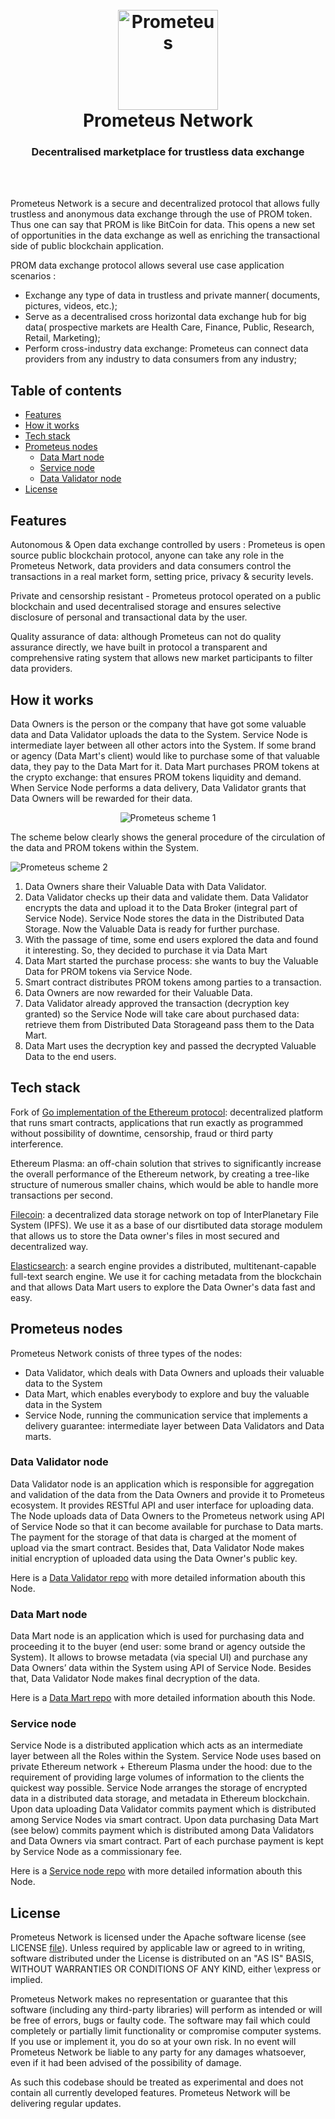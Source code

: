 
<h1 align="center">
  <br>
  <img src="https://github.com/Prometeus-Network/prometeus/blob/master/docs/diagrams/prom_logo.png" alt="Prometeus" width="160">
  <br>
  Prometeus Network
  <br>
</h1>

<h3 align="center"> Decentralised marketplace for trustless data exchange </h3>
 <br> 
 <br> 

Prometeus Network is a secure and decentralized protocol that allows fully trustless and anonymous data exchange through the use of PROM token. Thus one can say that PROM is like BitCoin for data. This opens a new set of opportunities in the data exchange as well as enriching the transactional side of public blockchain application. 

PROM data exchange protocol allows several use case application scenarios : 
- Exchange any type of data in trustless and private manner( documents, pictures, videos, etc.);
- Serve as a decentralised cross horizontal data exchange hub for big data( prospective markets are Health Care, Finance, Public, Research, Retail, Marketing);
- Perform cross-industry data exchange: Prometeus can connect data providers from any industry to data consumers from any industry;

## Table of contents

- [Features](#license)
- [How it works](#how-it-works)
- [Tech stack](#tech-stack)
- [Prometeus nodes](#prometeus-nodes)
    - [Data Mart node](#data-mart-node)
    - [Service node](#service-node)
    - [Data Validator node](#data-validator-node)
- [License](#license)

## Features
Autonomous & Open data exchange controlled by users : Prometeus is open source public blockchain protocol, anyone can take any role in the Prometeus Network, data providers and data consumers control the transactions in a real market form, setting price, privacy & security levels.

Private and censorship resistant - Prometeus protocol operated on a public blockchain and used decentralised storage and ensures selective disclosure of personal and transactional data by the user. 

Quality assurance of data: although Prometeus can not do quality assurance directly, we have built in protocol a transparent and comprehensive rating system that allows new market participants to filter data providers. 

## How it works

Data Owners is the person or the company that have got some valuable data and Data Validator uploads the data to the System. Service Node is intermediate layer between all other actors into the System. If some brand or agency (Data Mart's client) would like to purchase some of that valuable data, they pay to the Data Mart for it. Data Mart purchases PROM tokens at the crypto exchange: that ensures PROM tokens liquidity and demand. When Service Node performs a data delivery, Data Validator grants that Data Owners will be rewarded for their data.

<p align="center">
<img src="https://github.com/Prometeus-Network/prometeus/blob/master/docs/diagrams/Prometeus_scheme_1.png" alt="Prometeus scheme 1">
</p>

The scheme below clearly shows the general procedure of the circulation of the data and PROM tokens within the System.

<img src="https://github.com/Prometeus-Network/prometeus/blob/master/docs/diagrams/Prometeus_scheme_2.png" alt="Prometeus scheme 2">

1. Data Owners share their Valuable Data with Data Validator.
2. Data Validator checks up their data and validate them. Data Validator encrypts the data and upload it to the Data Broker (integral part of Service Node). Service Node stores the data in the Distributed Data Storage. Now the Valuable Data is ready for further purchase.
3. With the passage of time, some end users explored the data and found it interesting. So, they decided to purchase it via Data Mart
4. Data Mart started the purchase process: she wants to buy the Valuable Data for PROM tokens via Service Node.
5. Smart contract distributes PROM tokens among parties to a transaction. 
6. Data Owners are now rewarded for their Valuable Data. 
7. Data Validator already approved the transaction (decryption key granted) so the Service Node will take care about purchased data: retrieve them from Distributed Data Storageand pass them to the Data Mart.
8. Data Mart uses the decryption key and passed the decrypted Valuable Data to the end users.

## Tech stack

Fork of [Go implementation of the Ethereum protocol](https://github.com/ethereum/go-ethereum): decentralized platform that runs smart contracts, applications that run exactly as programmed without possibility of downtime, censorship, fraud or third party interference.

Ethereum Plasma: an off-chain solution that strives to significantly increase the overall performance of the Ethereum network, by creating a tree-like structure of numerous smaller chains, which would be able to handle more transactions per second.

[Filecoin](https://github.com/filecoin-project/lotus): a decentralized data storage network on top of InterPlanetary File System (IPFS). We use it as a base of our disrtibuted data storage modulem that allows us to store the Data owner's files in most secured and decentralized way.

[Elasticsearch](https://github.com/elastic/elasticsearch): a search engine provides a distributed, multitenant-capable full-text search engine. We use it for caching metadata from the blockchain and that allows Data Mart users to explore the Data Owner's data fast and easy.

## Prometeus nodes

Prometeus Network conists of three types of the nodes:

- Data Validator, which deals with Data Owners and uploads their valuable data to the System
- Data Mart, which enables everybody to explore and buy the valuable data in the System
- Service Node, running the communication service that implements a delivery guarantee: intermediate layer between Data Validators and Data marts.

### Data Validator node 

Data Validator node is an application which is responsible for aggregation and validation of the data from the Data Owners and provide it to Prometeus ecosystem. It provides RESTful API  and user interface for uploading data. The Node uploads data of Data Owners to the Prometeus network using API of Service Node so that it can become available for purchase to Data marts. The payment for the storage of that data is charged at the moment of upload via the smart contract. Besides that, Data Validator Node makes initial encryption of uploaded data using the Data Owner's public key.

Here is a [Data Validator repo](https://github.com/Prometeus-Network/data-validator-node) with more detailed information abouth this Node.

### Data Mart node 

Data Mart node is an application which is used for purchasing data and proceeding it to the buyer (end user: some brand or agency outside the System). It allows to browse metadata (via special UI) and purchase any Data Owners’ data within the System using API of Service Node. Besides that, Data Validator Node makes final decryption of the data.

Here is a [Data Mart repo](https://github.com/Prometeus-Network/data-mart-node) with more detailed information abouth this Node.

### Service node 

Service Node is a distributed application which acts as an intermediate layer between all the Roles within the System. Service Node uses based on private Ethereum network + Ethereum Plasma under the hood: due to the requirement of providing large volumes of information to the clients the quickest way possible. Service Node arranges the storage of encrypted data in a distributed data storage, and metadata in Ethereum blockchain. Upon data uploading Data Validator commits payment which is distributed among Service Nodes via smart contract. Upon data purchasing Data Mart (see below) commits payment which is distributed among Data Validators and Data Owners via smart contract. Part of each purchase payment is kept by Service Node as a commissionary fee.

Here is a [Service node repo](https://github.com/Prometeus-Network/service-node_net) with more detailed information abouth this Node.

## License

Prometeus Network is licensed under the Apache software license (see LICENSE [file](https://github.com/Prometeus-Network/prometeus/blob/master/LICENSE)). Unless required by applicable law or agreed to in writing, software distributed under the License is distributed on an "AS IS" BASIS, WITHOUT WARRANTIES OR CONDITIONS OF ANY KIND, either \express or implied.

Prometeus Network makes no representation or guarantee that this software (including any third-party libraries) will perform as intended or will be free of errors, bugs or faulty code. The software may fail which could completely or partially limit functionality or compromise computer systems. If you use or implement it, you do so at your own risk. In no event will Prometeus Network be liable to any party for any damages whatsoever, even if it had been advised of the possibility of damage.

As such this codebase should be treated as experimental and does not contain all currently developed features. Prometeus Network will be delivering regular updates.
